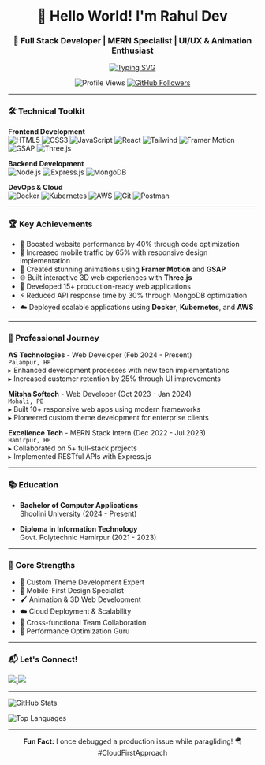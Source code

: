 <h1 align="center">👋 Hello World! I'm Rahul Dev</h1>
<h3 align="center">🚀 Full Stack Developer | MERN Specialist | UI/UX & Animation Enthusiast</h3>

<p align="center">
  <a href="https://github.com/rdev014">
    <img src="https://readme-typing-svg.herokuapp.com?font=Fira+Code&pause=1000&color=22D3EE&center=true&vCenter=true&width=435&lines=Turning+ideas+into+digital+reality;Clean+code+advocate;Animation+and+3D+enthusiast" alt="Typing SVG" />
  </a>
</p>

<div align="center">
  <img src="https://komarev.com/ghpvc/?username=rdev014&label=Profile%20Views&color=0e75b6&style=flat" alt="Profile Views" />
  <a href="https://github.com/rdev014?tab=followers">
    <img src="https://img.shields.io/github/followers/rdev014?label=Followers&style=social" alt="GitHub Followers">
  </a>
</div>

---

### 🛠️ Technical Toolkit

**Frontend Development**  
![HTML5](https://img.shields.io/badge/-HTML5-E34F26?style=flat&logo=html5&logoColor=white)
![CSS3](https://img.shields.io/badge/-CSS3-1572B6?style=flat&logo=css3)
![JavaScript](https://img.shields.io/badge/-JavaScript-F7DF1E?style=flat&logo=javascript&logoColor=black)
![React](https://img.shields.io/badge/-React-61DAFB?style=flat&logo=react&logoColor=black)
![Tailwind](https://img.shields.io/badge/-Tailwind-06B6D4?style=flat&logo=tailwindcss)
![Framer Motion](https://img.shields.io/badge/-Framer%20Motion-0055FF?style=flat&logo=framer&logoColor=white)
![GSAP](https://img.shields.io/badge/-GSAP-88CE02?style=flat&logo=greensock&logoColor=white)
![Three.js](https://img.shields.io/badge/-Three.js-000000?style=flat&logo=threedotjs&logoColor=white)

**Backend Development**  
![Node.js](https://img.shields.io/badge/-Node.js-339933?style=flat&logo=nodedotjs)
![Express.js](https://img.shields.io/badge/-Express-000000?style=flat&logo=express)
![MongoDB](https://img.shields.io/badge/-MongoDB-47A248?style=flat&logo=mongodb)

**DevOps & Cloud**  
![Docker](https://img.shields.io/badge/-Docker-2496ED?style=flat&logo=docker)
![Kubernetes](https://img.shields.io/badge/-Kubernetes-326CE5?style=flat&logo=kubernetes&logoColor=white)
![AWS](https://img.shields.io/badge/-AWS-232F3E?style=flat&logo=amazonaws)
![Git](https://img.shields.io/badge/-Git-F05032?style=flat&logo=git)
![Postman](https://img.shields.io/badge/-Postman-FF6C37?style=flat&logo=postman)

---

### 🏆 Key Achievements

- 🚀 Boosted website performance by 40% through code optimization
- 📱 Increased mobile traffic by 65% with responsive design implementation
- 🎨 Created stunning animations using **Framer Motion** and **GSAP**
- 🌐 Built interactive 3D web experiences with **Three.js**
- 🏅 Developed 15+ production-ready web applications
- ⚡ Reduced API response time by 30% through MongoDB optimization
- ☁️ Deployed scalable applications using **Docker**, **Kubernetes**, and **AWS**

---

### 💼 Professional Journey

**AS Technologies** - Web Developer (Feb 2024 - Present)  
`Palampur, HP`  
▸ Enhanced development processes with new tech implementations  
▸ Increased customer retention by 25% through UI improvements  

**Mitsha Softech** - Web Developer (Oct 2023 - Jan 2024)  
`Mohali, PB`  
▸ Built 10+ responsive web apps using modern frameworks  
▸ Pioneered custom theme development for enterprise clients  

**Excellence Tech** - MERN Stack Intern (Dec 2022 - Jul 2023)  
`Hamirpur, HP`  
▸ Collaborated on 5+ full-stack projects  
▸ Implemented RESTful APIs with Express.js  

---

### 📚 Education

- **Bachelor of Computer Applications**  
  Shoolini University (2024 - Present)

- **Diploma in Information Technology**  
  Govt. Polytechnic Hamirpur (2021 - 2023)

---

### 🌟 Core Strengths

- 🎨 Custom Theme Development Expert
- 📱 Mobile-First Design Specialist
- 🖌️ Animation & 3D Web Development
- ☁️ Cloud Deployment & Scalability
- 🤝 Cross-functional Team Collaboration
- 🔧 Performance Optimization Guru

---

### 📬 Let's Connect!

<p align="left">
  <a href="mailto:rahdev2021@gmail.com">
    <img src="https://img.shields.io/badge/Gmail-D14836?style=for-the-badge&logo=gmail&logoColor=white" />
  </a>
  <a href="https://github.com/rdev014">
    <img src="https://img.shields.io/badge/GitHub-100000?style=for-the-badge&logo=github&logoColor=white" />
  </a>
</p>

---

![GitHub Stats](https://github-readme-stats.vercel.app/api?username=rdev014&show_icons=true&theme=radical)

![Top Languages](https://github-readme-stats.vercel.app/api/top-langs/?username=rdev014&layout=compact&theme=nightowl)

---

<p align="center"> 
  <b>Fun Fact:</b> I once debugged a production issue while paragliding! 🪂 #CloudFirstApproach
</p>

